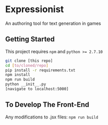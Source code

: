 # Expressionist
An authoring tool for text generation in games

## Getting Started

This project requires `npm` and `python >= 2.7.10`

```bash
git clone [this repo]
cd [to/cloned/repo]
pip install -r requirements.txt
npm install
npm run build
python __init__.py
[navigate to localhost:5000]
```

## To Develop The Front-End

Any modifications to .jsx files: `npm run build`
